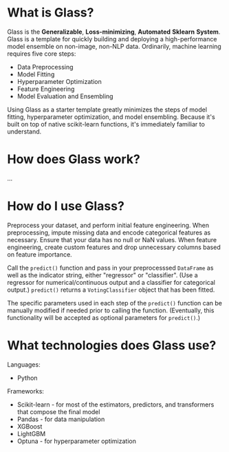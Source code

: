 # What is Glass?
Glass is the **Generalizable**, **Loss-minimizing**, **Automated** **Sklearn** **System**. Glass is a template for quickly building and deploying a high-performance model ensemble on non-image, non-NLP data. Ordinarily, machine learning requires five core steps:
 * Data Preprocessing
 * Model Fitting
 * Hyperparameter Optimization
 * Feature Engineering 
 * Model Evaluation and Ensembling 
 
Using Glass as a starter template greatly minimizes the steps of model fitting, hyperparameter optimization, and model ensembling. Because it's built on top of native scikit-learn functions, it's immediately familiar to understand.

# How does Glass work? 
...

# How do I use Glass?
Preprocess your dataset, and perform initial feature engineering. When preprocessing, impute missing data and encode categorical features as necessary. Ensure that your data has no null or NaN values. When feature engineering, create custom features and drop unnecessary columns based on feature importance. 

Call the `predict()` function and pass in your preprocesssed `DataFrame` as well as the indicator string, either "regressor" or "classifier". (Use a regressor for numerical/continuous output and a classifier for categorical output.) `predict()` returns a `VotingClassifier` object that has been fitted. 

The specific parameters used in each step of the `predict()` function can be manually modified if needed prior to calling the function. (Eventually, this functionality will be accepted as optional parameters for `predict()`.) 

# What technologies does Glass use? 
Languages:
* Python

Frameworks: 
* Scikit-learn - for most of the estimators, predictors, and transformers that compose the final model
* Pandas - for data manipulation 
* XGBoost 
* LightGBM 
* Optuna - for hyperparameter optimization 
